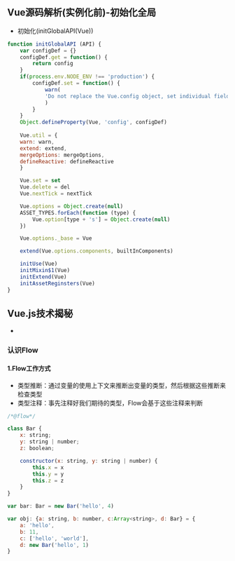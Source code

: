 ## Vue源码解析(实例化前)-初始化全局

+ 初始化(initGlobalAPI(Vue))

```javascript
function initGlobalAPI (API) {
    var configDef = {}
    configDef.get = function() {
        return config
    }
    if(process.env.NODE_ENV !== 'production') {
        configDef.set = function() {
            warn(
            'Do not replace the Vue.config object, set individual fields instead.'
            )
        }
    }
    Object.defineProperty(Vue, 'config', configDef)
    
    Vue.util = {
    warn: warn,
    extend: extend,
    mergeOptions: mergeOptions,
    defineReactive: defineReactive
	}

	Vue.set = set
	Vue.delete = del
	Vue.nextTick = nextTick

	Vue.options = Object.create(null)
	ASSET_TYPES.forEach(function (type) {
    	Vue.option[type + 's'] = Object.create(null)
	})

	Vue.options._base = Vue

	extend(Vue.options.components, builtInComponents)

	initUse(Vue)
	initMixin$1(Vue)
	initExtend(Vue)
	initAssetReginsters(Vue)
}


```

## Vue.js技术揭秘

* [参考]: https://ustbhuangyi.github.io/vue-analysis/prepare/flow.html#%E4%B8%BA%E4%BB%80%E4%B9%88%E7%94%A8-flow	"vue.js技术揭秘"

### 认识Flow

#### 1.Flow工作方式

* 类型推断：通过变量的使用上下文来推断出变量的类型，然后根据这些推断来检查类型
* 类型注释：事先注释好我们期待的类型，Flow会基于这些注释来判断

```javascript
/*@flow*/

class Bar {
    x: string;
	y: string | number;
	z: boolean;

	constructor(x: string, y: string | number) {
    	this.x = x
        this.y = y
        this.z = z
	}
}

var bar: Bar = new Bar('hello', 4)

var obj: {a: string, b: number, c:Array<string>, d: Bar} = {
    a: 'hello',
    b: 11,
    c: ['hello', 'world'],
    d: new Bar('hello', 1)
}
```

